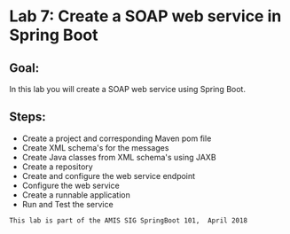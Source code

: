 # Lab 7: Create a SOAP web service in Spring Boot


## Goal:
In this lab you will create a SOAP web service using Spring Boot.

## Steps:
- Create a project and corresponding Maven pom file
- Create XML schema's for the messages
- Create Java classes from XML schema's using JAXB
- Create a repository
- Create and configure the web service endpoint
- Configure the web service
- Create a runnable application
- Run and Test the service



```
This lab is part of the AMIS SIG SpringBoot 101,  April 2018
```


